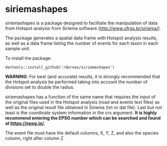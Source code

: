 # siriemashapes

siriemashapes is a package designed to facilitate the manipulation of data from Hotspot analysis from Siriema software (http://www.ufrgs.br/siriema/).

The package generates a spatial data frame with Hotspot analysis results, as well as a data frame listing the number of events for each taxon in each sample unit.

To install the package:

```
devtools::install_github('rdornas/siriemashapes')
```

**WARNING**: For best (and accurate) results, it is strongly recommended that the Hotspot analysis be performed taking into account the number of divisions set to double the radius.


siriemashapes has a function of the same name that requires the input of the original files used in the Hotspot analysis (road and events text files) as well as the original result file obtained in Siriema (txt or dat file). Last but not least is the coordinate system information in the crs argument. **It is highly recommend entering the EPSG number which can be searched and found at https://epsg.io/.**

The event file must have the default columns, X, Y, Z, and also the species column, right after column Z.
